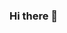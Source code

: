 ### Hi there 👋

<!--
**akriticodes/akriticodes** is a ✨ _special_ ✨ repository because its `README.md` (this file) appears on your GitHub profile.

Here are some ideas to get you started:
 
- 🌱 I’m currently learning Frontend libraries 
- 👯 I’m looking to collaborate on any projects that require design thinking 
- 💬 Ask me about UI/UX
- 📫 How to reach me: akritibagale@gmail.com
- ⚡ Fun fact: I am always up for deep conversations
-->
